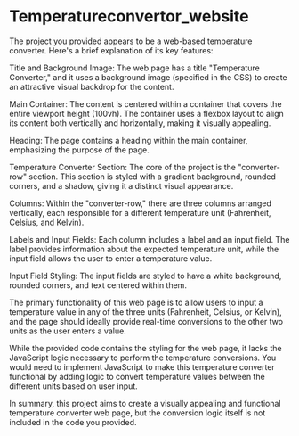 # Temperatureconvertor_website
The project you provided appears to be a web-based temperature converter. Here's a brief explanation of its key features:

Title and Background Image: The web page has a title "Temperature Converter," and it uses a background image (specified in the CSS) to create an attractive visual backdrop for the content.

Main Container: The content is centered within a container that covers the entire viewport height (100vh). The container uses a flexbox layout to align its content both vertically and horizontally, making it visually appealing.

Heading: The page contains a heading within the main container, emphasizing the purpose of the page.

Temperature Converter Section: The core of the project is the "converter-row" section. This section is styled with a gradient background, rounded corners, and a shadow, giving it a distinct visual appearance.

Columns: Within the "converter-row," there are three columns arranged vertically, each responsible for a different temperature unit (Fahrenheit, Celsius, and Kelvin).

Labels and Input Fields: Each column includes a label and an input field. The label provides information about the expected temperature unit, while the input field allows the user to enter a temperature value.

Input Field Styling: The input fields are styled to have a white background, rounded corners, and text centered within them.

The primary functionality of this web page is to allow users to input a temperature value in any of the three units (Fahrenheit, Celsius, or Kelvin), and the page should ideally provide real-time conversions to the other two units as the user enters a value.

While the provided code contains the styling for the web page, it lacks the JavaScript logic necessary to perform the temperature conversions. You would need to implement JavaScript to make this temperature converter functional by adding logic to convert temperature values between the different units based on user input.

In summary, this project aims to create a visually appealing and functional temperature converter web page, but the conversion logic itself is not included in the code you provided.
